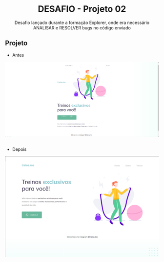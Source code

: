 <h1 align="center"> DESAFIO - Projeto 02 </h1>
<p align="center">
Desafio lançado durante a formação Explorer, onde era necessário ANALISAR e RESOLVER bugs no código enviado
</p>

## Projeto
- Antes

<img src=".github/antes.png">

##
- Depois

<img src=".github/depois.png">